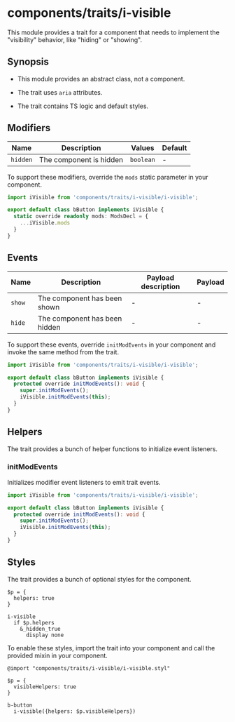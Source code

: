 # components/traits/i-visible

This module provides a trait for a component that needs to implement the "visibility" behavior, like "hiding" or "showing".

## Synopsis

* This module provides an abstract class, not a component.

* The trait uses `aria` attributes.

* The trait contains TS logic and default styles.

## Modifiers

| Name     | Description             | Values    | Default |
|----------|-------------------------|-----------|---------|
| `hidden` | The component is hidden | `boolean` | -       |

To support these modifiers, override the `mods` static parameter in your component.

```typescript
import iVisible from 'components/traits/i-visible/i-visible';

export default class bButton implements iVisible {
  static override readonly mods: ModsDecl = {
    ...iVisible.mods
  }
}
```

## Events

| Name   | Description                   | Payload description | Payload |
|--------|-------------------------------|---------------------|---------|
| `show` | The component has been shown  | -                   | -       |
| `hide` | The component has been hidden | -                   | -       |

To support these events, override `initModEvents` in your component and invoke the same method from the trait.

```typescript
import iVisible from 'components/traits/i-visible/i-visible';

export default class bButton implements iVisible {
  protected override initModEvents(): void {
    super.initModEvents();
    iVisible.initModEvents(this);
  }
}
```

## Helpers

The trait provides a bunch of helper functions to initialize event listeners.

### initModEvents

Initializes modifier event listeners to emit trait events.

```typescript
import iVisible from 'components/traits/i-visible/i-visible';

export default class bButton implements iVisible {
  protected override initModEvents(): void {
    super.initModEvents();
    iVisible.initModEvents(this);
  }
}
```

## Styles

The trait provides a bunch of optional styles for the component.

```stylus
$p = {
  helpers: true
}

i-visible
  if $p.helpers
    &_hidden_true
      display none
```

To enable these styles, import the trait into your component and call the provided mixin in your component.

```stylus
@import "components/traits/i-visible/i-visible.styl"

$p = {
  visibleHelpers: true
}

b-button
  i-visible({helpers: $p.visibleHelpers})
```
